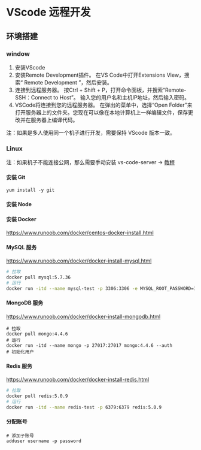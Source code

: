 # VScode 远程开发

## 环境搭建

### window

1. 安装VScode 
2. 安装Remote Development插件。 在VS Code中打开Extensions View，搜索“ Remote Development ”，然后安装。
3. 连接到远程服务器。 按Ctrl + Shift + P，打开命令面板，并搜索“Remote-SSH：Connect to Host”。 输入您的用户名和主机IP地址，然后输入密码。
4. VSCode将连接到您的远程服务器。 在弹出的菜单中，选择“Open Folder”来打开服务器上的文件夹。您现在可以像在本地计算机上一样编辑文件，保存更改并在服务器上编译代码。

注：如果是多人使用同一个机子进行开发，需要保持 VScode 版本一致。

### Linux

注：如果机子不能连接公网，那么需要手动安装 vs-code-server → [教程](https://zhuanlan.zhihu.com/p/294933020)

#### 安装 Git

```shell
yum install -y git
```



#### 安装 Node



#### 安装 Docker 

https://www.runoob.com/docker/centos-docker-install.html



#### MySQL 服务

https://www.runoob.com/docker/docker-install-mysql.html

```sh
# 拉取
docker pull mysql:5.7.36
# 运行
docker run -itd --name mysql-test -p 3306:3306 -e MYSQL_ROOT_PASSWORD=123456 mysql:5.7.36
```



#### MongoDB 服务

https://www.runoob.com/docker/docker-install-mongodb.html

```shell
# 拉取
docker pull mongo:4.4.6
# 运行
docker run -itd --name mongo -p 27017:27017 mongo:4.4.6 --auth
# 初始化用户

```



#### Redis 服务

https://www.runoob.com/docker/docker-install-redis.html

```sh
# 拉取
docker pull redis:5.0.9
# 运行
docker run -itd --name redis-test -p 6379:6379 redis:5.0.9
```



#### 分配账号

```shell
# 添加子账号
adduser username -p password
```



